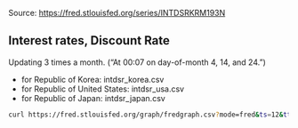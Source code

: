 Source: https://fred.stlouisfed.org/series/INTDSRKRM193N

## Interest rates, Discount Rate 

Updating 3 times a month. (“At 00:07 on day-of-month 4, 14, and 24.”)

* for Republic of Korea: intdsr_korea.csv
* for Republic of United States: intdsr_usa.csv
* for Republic of Japan: intdsr_japan.csv

```bash
curl https://fred.stlouisfed.org/graph/fredgraph.csv?mode=fred&ts=12&tts=12&id=INTDSRKRM193N&cosd=1964-01-01&coed=2020-06-01&fq=Monthly&vintage_date=2020-10-31&revision_date=2020-10-31&nd=1964-01-01 | head
```
